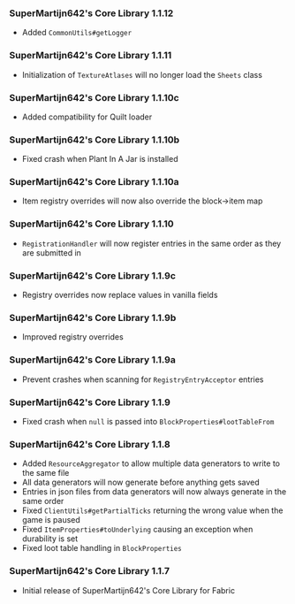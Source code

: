### SuperMartijn642's Core Library 1.1.12
- Added `CommonUtils#getLogger`

### SuperMartijn642's Core Library 1.1.11
- Initialization of `TextureAtlases` will no longer load the `Sheets` class

### SuperMartijn642's Core Library 1.1.10c
- Added compatibility for Quilt loader

### SuperMartijn642's Core Library 1.1.10b
- Fixed crash when Plant In A Jar is installed

### SuperMartijn642's Core Library 1.1.10a
- Item registry overrides will now also override the block->item map

### SuperMartijn642's Core Library 1.1.10
- `RegistrationHandler` will now register entries in the same order as they are submitted in

### SuperMartijn642's Core Library 1.1.9c
- Registry overrides now replace values in vanilla fields

### SuperMartijn642's Core Library 1.1.9b
- Improved registry overrides

### SuperMartijn642's Core Library 1.1.9a
- Prevent crashes when scanning for `RegistryEntryAcceptor` entries

### SuperMartijn642's Core Library 1.1.9
- Fixed crash when `null` is passed into `BlockProperties#lootTableFrom`

### SuperMartijn642's Core Library 1.1.8
- Added `ResourceAggregator` to allow multiple data generators to write to the same file
- All data generators will now generate before anything gets saved
- Entries in json files from data generators will now always generate in the same order
- Fixed `ClientUtils#getPartialTicks` returning the wrong value when the game is paused
- Fixed `ItemProperties#toUnderlying` causing an exception when durability is set
- Fixed loot table handling in `BlockProperties`

### SuperMartijn642's Core Library 1.1.7
- Initial release of SuperMartijn642's Core Library for Fabric
